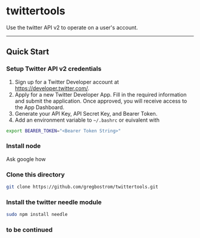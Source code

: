 # twittertools

Use the twitter API v2 to operate on a user's account.

---

## Quick Start
### Setup Twitter API v2 credentials

1. Sign up for a Twitter Developer account at https://developer.twitter.com/.
2. Apply for a new Twitter Developer App. Fill in the required information and submit the application. Once approved, you will receive access to the App Dashboard.
3. Generate your API Key, API Secret Key, and Bearer Token.
4. Add an environment variable to `~/.bashrc` or euivalent with
```bash
export BEARER_TOKEN="<Bearer Token String>"
```
### Install node 
Ask google how

### Clone this directory

```bash
git clone https://github.com/gregbostrom/twittertools.git
```

### Install the twitter needle module
```bash
sudo npm install needle
```

### to be continued
